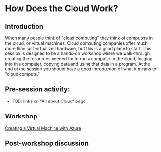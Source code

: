 # How Does the Cloud Work?

## Introduction

When many people think of "cloud computing" they think of computers in the cloud, or virtual machines.   Cloud computing companies offer much more than just virtualized hardware, but this is a good place to start.   This session is designed to be a hands-on workshop where we walk-through creating the resources needed for to run a computer in the cloud, logging into this computer, copying data and using that data in a program.    At the end of the session you should have a good introduction of what it means to "cloud compute."

## Pre-session activity:

  * TBD: links on "All about Cloud" page
  
## Workshop

[Creating a Virtual Machine with Azure](workshop-creatingvm.md)

## Post-workshop discussion



